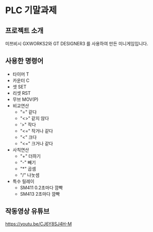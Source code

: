 # PLC 기말과제

## 프로젝트 소개

미쯔비시 GXWORKS2와 GT DESIGNER3 를 사용하여 만든 미니게임입니다. 

## 사용한 명령어 

* 타이머 T
* 카운터 C
* 셋     SET
* 리셋   RST
* 무브   MOV(P)
* 비교연산
  * "="  같다
  * "<>" 같지 않다
  * '>"  작다
  * "<=" 작거나 같다
  * "<"  크다
  * "<=" 크거나 같다
* 사칙연산
  * "+" 더하기
  * "-" 빼기
  * "*" 곱셈
  * "/" 나눗셈
* 특수 릴레이
  * SM411 0.2초마다 깜빡
  * SM413 2초마다 깜빡
 
## 작동영상 유튜브
<https://youtu.be/CJ6Y8SJ4H-M>
